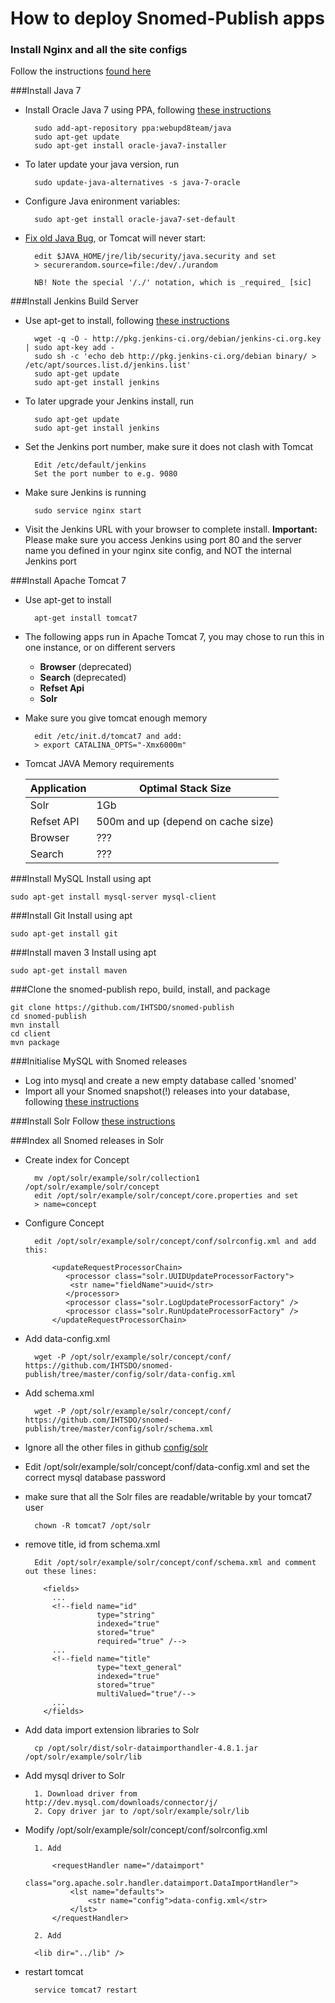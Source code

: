 # How to deploy Snomed-Publish apps


### Install Nginx and all the site configs
Follow the instructions [found here](nginx)

###Install Java 7
- Install Oracle Java 7 using PPA, following [these instructions](http://community.linuxmint.com/tutorial/view/1414)

        sudo add-apt-repository ppa:webupd8team/java
        sudo apt-get update
        sudo apt-get install oracle-java7-installer
        
- To later update your java version, run

        sudo update-java-alternatives -s java-7-oracle

- Configure Java enironment variables:

        sudo apt-get install oracle-java7-set-default

* [Fix old Java Bug](http://docs.oracle.com/cd/E13209_01/wlcp/wlss30/configwlss/jvmrand.html), or Tomcat will never start: 

        edit $JAVA_HOME/jre/lib/security/java.security and set
        > securerandom.source=file:/dev/./urandom
        
        NB! Note the special '/./' notation, which is _required_ [sic]

###Install Jenkins Build Server
- Use apt-get to install, following [these instructions](https://wiki.jenkins-ci.org/display/JENKINS/Installing+Jenkins+on+Ubuntu)

        wget -q -O - http://pkg.jenkins-ci.org/debian/jenkins-ci.org.key | sudo apt-key add -
        sudo sh -c 'echo deb http://pkg.jenkins-ci.org/debian binary/ > /etc/apt/sources.list.d/jenkins.list'
        sudo apt-get update
        sudo apt-get install jenkins
- To later upgrade your Jenkins install, run

        sudo apt-get update
        sudo apt-get install jenkins
- Set the Jenkins port number, make sure it does not clash with Tomcat

        Edit /etc/default/jenkins
        Set the port number to e.g. 9080
- Make sure Jenkins is running

        sudo service nginx start
- Visit the Jenkins URL with your browser to complete install. **Important:** Please make sure you access Jenkins using port 80 and the server name you defined in your nginx site config, and NOT the internal Jenkins port


###Install Apache Tomcat 7
- Use apt-get to install
      
        apt-get install tomcat7

- The following apps run in Apache Tomcat 7, you may chose to run this in one instance, or on different servers
    - **Browser** (deprecated)
    - **Search** (deprecated)
    - **Refset Api**
    - **Solr**
    
- Make sure you give tomcat enough memory

        edit /etc/init.d/tomcat7 and add:
        > export CATALINA_OPTS="-Xmx6000m"

- Tomcat JAVA Memory requirements

    Application  | Optimal Stack Size
    ------------ | -------------
    Solr | 1Gb
    Refset API | 500m and up (depend on cache size)
    Browser | ???
    Search | ???

###Install MySQL
Install using apt

    sudo apt-get install mysql-server mysql-client
    
###Install Git
Install using apt

    sudo apt-get install git

###Install maven 3
Install using apt

    sudo apt-get install maven

###Clone the snomed-publish repo, build, install, and package

    git clone https://github.com/IHTSDO/snomed-publish
    cd snomed-publish
    mvn install
    cd client
    mvn package

###Initialise MySQL with Snomed releases

- Log into mysql and create a new empty database called 'snomed'
- Import all your Snomed snapshot(!) releases into your database, following [these instructions](../client/import-main)

###Install Solr
Follow [these instructions](solr)

###Index all Snomed releases in Solr
- Create index for Concept

        mv /opt/solr/example/solr/collection1 /opt/solr/example/solr/concept
        edit /opt/solr/example/solr/concept/core.properties and set
        > name=concept

- Configure Concept
  
        edit /opt/solr/example/solr/concept/conf/solrconfig.xml and add this:

            <updateRequestProcessorChain>
               <processor class="solr.UUIDUpdateProcessorFactory">
                <str name="fieldName">uuid</str>
               </processor>
               <processor class="solr.LogUpdateProcessorFactory" />
               <processor class="solr.RunUpdateProcessorFactory" />
            </updateRequestProcessorChain>

- Add data-config.xml
        
        wget -P /opt/solr/example/solr/concept/conf/ https://github.com/IHTSDO/snomed-publish/tree/master/config/solr/data-config.xml

- Add schema.xml
  
        wget -P /opt/solr/example/solr/concept/conf/ https://github.com/IHTSDO/snomed-publish/tree/master/config/solr/schema.xml 

- Ignore all the other files in github [config/solr](https://github.com/IHTSDO/snomed-publish/tree/master/config/solr)
  
- Edit /opt/solr/example/solr/concept/conf/data-config.xml and set the correct mysql database password

- make sure that all the Solr files are readable/writable by your tomcat7 user

        chown -R tomcat7 /opt/solr


- remove title, id from schema.xml

        Edit /opt/solr/example/solr/concept/conf/schema.xml and comment out these lines:
            
          <fields>
            ...
            <!--field name="id" 
                      type="string" 
                      indexed="true" 
                      stored="true" 
                      required="true" /-->
            ...
            <!--field name="title" 
                      type="text_general" 
                      indexed="true"
                      stored="true"
                      multiValued="true"/-->
            ...
          </fields>

- Add data import extension libraries to Solr 
  
        cp /opt/solr/dist/solr-dataimporthandler-4.8.1.jar /opt/solr/example/solr/lib

- Add mysql driver to Solr
      
        1. Download driver from http://dev.mysql.com/downloads/connector/j/
        2. Copy driver jar to /opt/solr/example/solr/lib

- Modify /opt/solr/example/solr/concept/conf/solrconfig.xml
    
        1. Add

            <requestHandler name="/dataimport" 
                            class="org.apache.solr.handler.dataimport.DataImportHandler">
                <lst name="defaults">
                    <str name="config">data-config.xml</str>
                </lst>
            </requestHandler>
    
        2. Add

        <lib dir="../lib" />
            
- restart tomcat

        service tomcat7 restart
    
